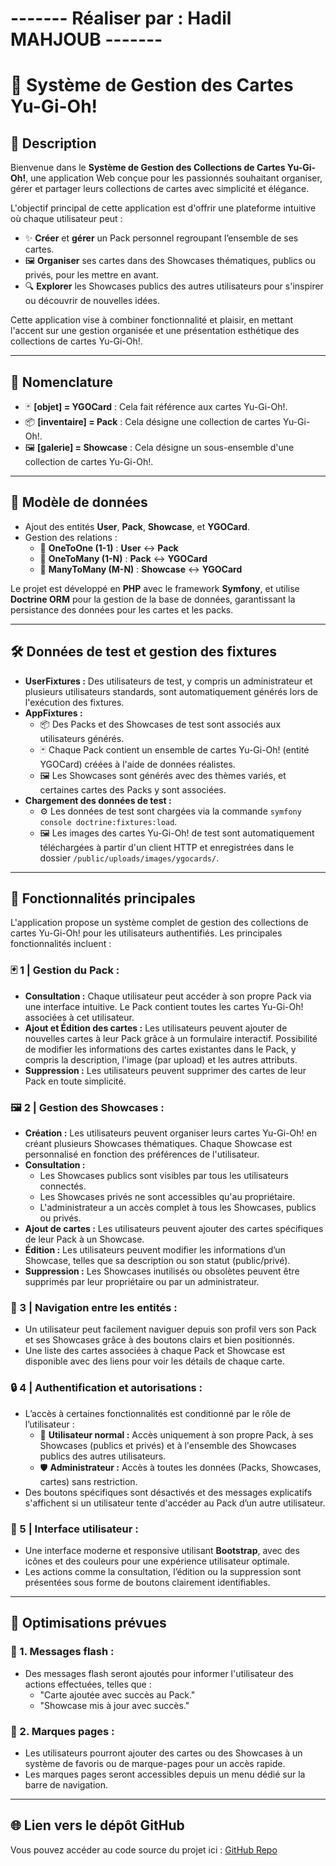 # ------- Réaliser par : Hadil MAHJOUB -------

# 🎴 Système de Gestion des Cartes Yu-Gi-Oh!

## 📄 Description
Bienvenue dans le **Système de Gestion des Collections de Cartes Yu-Gi-Oh!**, une application Web conçue pour les passionnés souhaitant organiser, gérer et partager leurs collections de cartes avec simplicité et élégance.

L'objectif principal de cette application est d'offrir une plateforme intuitive où chaque utilisateur peut :
- ✨ **Créer** et **gérer** un Pack personnel regroupant l’ensemble de ses cartes.
- 🖼️ **Organiser** ses cartes dans des Showcases thématiques, publics ou privés, pour les mettre en avant.
- 🔍 **Explorer** les Showcases publics des autres utilisateurs pour s'inspirer ou découvrir de nouvelles idées.

Cette application vise à combiner fonctionnalité et plaisir, en mettant l'accent sur une gestion organisée et une présentation esthétique des collections de cartes Yu-Gi-Oh!.

---

## 📝 Nomenclature
- 🃏 **[objet] = YGOCard** : Cela fait référence aux cartes Yu-Gi-Oh!.
- 📦 **[inventaire] = Pack** : Cela désigne une collection de cartes Yu-Gi-Oh!.
- 🖼️ **[galerie] = Showcase** : Cela désigne un sous-ensemble d'une collection de cartes Yu-Gi-Oh!.

---

## 🔧 Modèle de données
- Ajout des entités **User**, **Pack**, **Showcase**, et **YGOCard**.
- Gestion des relations :
    - 🔗 **OneToOne (1-1)** : **User** <-> **Pack** 
    - 🔗 **OneToMany (1-N)** : **Pack** <-> **YGOCard** 
    - 🔗 **ManyToMany (M-N)** : **Showcase** <-> **YGOCard** 

Le projet est développé en **PHP** avec le framework **Symfony**, et utilise **Doctrine ORM** pour la gestion de la base de données, garantissant la persistance des données pour les cartes et les packs.

---

## 🛠️ Données de test et gestion des fixtures
- **UserFixtures :** Des utilisateurs de test, y compris un administrateur et plusieurs utilisateurs standards, sont automatiquement générés lors de l'exécution des fixtures.
- **AppFixtures :**
    - 📦 Des Packs et des Showcases de test sont associés aux utilisateurs générés.
    - 🃏 Chaque Pack contient un ensemble de cartes Yu-Gi-Oh! (entité YGOCard) créées à l'aide de données réalistes.
    - 🖼️ Les Showcases sont générés avec des thèmes variés, et certaines cartes des Packs y sont associées.
- **Chargement des données de test :**
    - ⚙️ Les données de test sont chargées via la commande `symfony console doctrine:fixtures:load`.
    - 🖼️ Les images des cartes Yu-Gi-Oh! de test sont automatiquement téléchargées à partir d'un client HTTP et enregistrées dans le dossier `/public/uploads/images/ygocards/`.

---

## 🚀 Fonctionnalités principales

L'application propose un système complet de gestion des collections de cartes Yu-Gi-Oh! pour les utilisateurs authentifiés. Les principales fonctionnalités incluent :

### 🃏 1 | Gestion du Pack :
- **Consultation :** Chaque utilisateur peut accéder à son propre Pack via une interface intuitive. Le Pack contient toutes les cartes Yu-Gi-Oh! associées à cet utilisateur.
- **Ajout et Édition des cartes :** Les utilisateurs peuvent ajouter de nouvelles cartes à leur Pack grâce à un formulaire interactif. Possibilité de modifier les informations des cartes existantes dans le Pack, y compris la description, l'image (par upload) et les autres attributs.
- **Suppression :** Les utilisateurs peuvent supprimer des cartes de leur Pack en toute simplicité.

### 🖼️ 2 | Gestion des Showcases :
- **Création :** Les utilisateurs peuvent organiser leurs cartes Yu-Gi-Oh! en créant plusieurs Showcases thématiques. Chaque Showcase est personnalisé en fonction des préférences de l'utilisateur.
- **Consultation :**
    - Les Showcases publics sont visibles par tous les utilisateurs connectés.
    - Les Showcases privés ne sont accessibles qu'au propriétaire.
    - L'administrateur a un accès complet à tous les Showcases, publics ou privés.
- **Ajout de cartes :** Les utilisateurs peuvent ajouter des cartes spécifiques de leur Pack à un Showcase.
- **Édition :** Les utilisateurs peuvent modifier les informations d’un Showcase, telles que sa description ou son statut (public/privé).
- **Suppression :** Les Showcases inutilisés ou obsolètes peuvent être supprimés par leur propriétaire ou par un administrateur.

### 🔗 3 | Navigation entre les entités :
- Un utilisateur peut facilement naviguer depuis son profil vers son Pack et ses Showcases grâce à des boutons clairs et bien positionnés.
- Une liste des cartes associées à chaque Pack et Showcase est disponible avec des liens pour voir les détails de chaque carte.

### 🔒 4 | Authentification et autorisations :
- L’accès à certaines fonctionnalités est conditionné par le rôle de l’utilisateur :
    - 👤 **Utilisateur normal :** Accès uniquement à son propre Pack, à ses Showcases (publics et privés) et à l'ensemble des Showcases publics des autres utilisateurs.
    - 🛡️ **Administrateur :** Accès à toutes les données (Packs, Showcases, cartes) sans restriction.
- Des boutons spécifiques sont désactivés et des messages explicatifs s'affichent si un utilisateur tente d'accéder au Pack d’un autre utilisateur.

### 🎨 5 | Interface utilisateur :
- Une interface moderne et responsive utilisant **Bootstrap**, avec des icônes et des couleurs pour une expérience utilisateur optimale.
- Les actions comme la consultation, l’édition ou la suppression sont présentées sous forme de boutons clairement identifiables.

---

## 🌟 Optimisations prévues

### 💬 1. Messages flash :
- Des messages flash seront ajoutés pour informer l'utilisateur des actions effectuées, telles que :
    - "Carte ajoutée avec succès au Pack."
    - "Showcase mis à jour avec succès."

### 📌 2. Marques pages :
- Les utilisateurs pourront ajouter des cartes ou des Showcases à un système de favoris ou de marque-pages pour un accès rapide.
- Les marques pages seront accessibles depuis un menu dédié sur la barre de navigation.

---

## 🌐 Lien vers le dépôt GitHub
Vous pouvez accéder au code source du projet ici : [GitHub Repo](https://github.com/hadilmahjoub/My-Yu-Gi-Oh-Cards)
